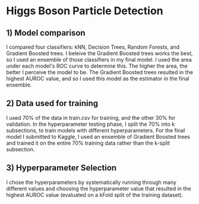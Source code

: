 # Higgs Boson Particle Detection

## 1) Model comparison
I compared four classifiers: kNN, Decision Trees, Random Forests, and Gradient Boosted trees. I beleive the Gradient Boosted trees works the best, so I used an ensemble of those classifiers in my final model. I used the area under each model's ROC curve to determine this. The higher the area, the better I perceive the model to be. The Gradient Boosted trees resulted in the highest AUROC value, and so I used this model as the estimator in the final ensemble.

## 2) Data used for training
I used 70% of the data in train.csv for training, and the other 30% for validation. In the hyperparameter testing phase, I split the 70% into k subsections, to train models with different hyperparameters. For the final model I submitted to Kaggle, I used an ensemble of Gradient Boosted trees and trained it on the entire 70% training data rather than the k-split subsection. 

## 3) Hyperparameter Selection
I chose the hyperparameters by systematically running through many different values and choosing the hyperparameter value that resulted in the highest AUROC value (evaluated on a kFold split of the training dataset). 
